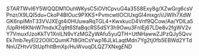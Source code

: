 $START$WvI6Y5WQQDM1OuhWKysC5iOVtCpvuG4a35S8Exy8g/XZwGrg6csVPnzr/X9LQI5du+CkoP4BlOuc9PXKS+PvmcwtIOClUxgGl4mxgr/i/JWIh7XdWGK6npIMnT33VVJXEgt4i0HUuwaRqTGL4+KwxkucD4Vnf9QCow/Aa/YDlLa5/UpRH6KNnW7mdxXZq9t6SfaBqcRS5dSY3h9Owu3FnIEj67LDe8v2fgWV2vY7VmuxfJzoKkTV1XnlLN9vYzMGZyWAfu5yuQTH+UtNHawwZJPzQJy5QvvEk7mb7eyEl22O0ICQumK7t8GltCsYwp16JLkLaqtMdn7Yg2tj0fb5EBWd2YTdNnUZHtvVStUpfhItBmXp/HuWvuqDLQZ7XNxg$END$
